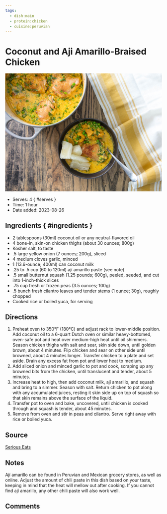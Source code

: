 ```yaml
---
tags:
  - dish:main
  - protein:chicken
  - cuisine:peruvian
---
```

# Coconut and Aji Amarillo-Braised Chicken

![Recipe picture](../images/coconut_and_aji-0.png)

- Serves: 4
{ #serves }
- Time: 1 hour
- Date added: 2023-08-26

## Ingredients { #ingredients }

- 2 tablespoons (30ml) coconut oil or any neutral-flavored oil
- 4 bone-in, skin-on chicken thighs (about 30 ounces; 800g)
- Kosher salt, to taste
- .5 large yellow onion (7 ounces; 200g), sliced
- 4 medium cloves garlic, minced
- 1 (13.6-ounce; 400ml) can coconut milk
- .25 to .5 cup (60 to 120ml) ají amarillo paste (see note)
- .5 small butternut squash (1.25 pounds; 600g), peeled, seeded, and cut into 1-inch-thick slices
- .75 cup fresh or frozen peas (3.5 ounces; 100g)
- .5 bunch fresh cilantro leaves and tender stems (1 ounce; 30g), roughly chopped
- Cooked rice or boiled yuca, for serving

## Directions

1. Preheat oven to 350°F (180°C) and adjust rack to lower-middle position. Add coconut oil to a 6-quart Dutch oven or similar heavy-bottomed, oven-safe pot and heat over medium-high heat until oil shimmers. Season chicken thighs with salt and sear, skin side down, until golden brown, about 4 minutes. Flip chicken and sear on other side until browned, about 4 minutes longer. Transfer chicken to a plate and set aside. Drain any excess fat from pot and lower heat to medium.
2. Add sliced onion and minced garlic to pot and cook, scraping up any browned bits from the chicken, until translucent and tender, about 5 minutes.
3. Increase heat to high, then add coconut milk, ají amarillo, and squash and bring to a simmer. Season with salt. Return chicken to pot along with any accumulated juices, resting it skin side up on top of squash so that skin remains above the surface of the liquid.
4. Transfer pot to oven and bake, uncovered, until chicken is cooked through and squash is tender, about 45 minutes.
5. Remove from oven and stir in peas and cilantro. Serve right away with rice or boiled yuca.

## Source

[Serious Eats](https://www.seriouseats.com/recipes/2017/12/braised-chicken-aji-amarillo-coconut-milk-recipe.html)

## Notes

Ají amarillo can be found in Peruvian and Mexican grocery stores, as well as online. Adjust the amount of chili paste in this dish based on your taste, keeping in mind that the heat will mellow out after cooking. If you cannot find ají amarillo, any other chili paste will also work well.

## Comments

